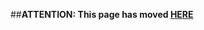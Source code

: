 ##**ATTENTION: This page has moved [HERE](https://github.com/linaro/documentation/wiki/Reference-Platform-DragonBoard™-410c-Home)**
